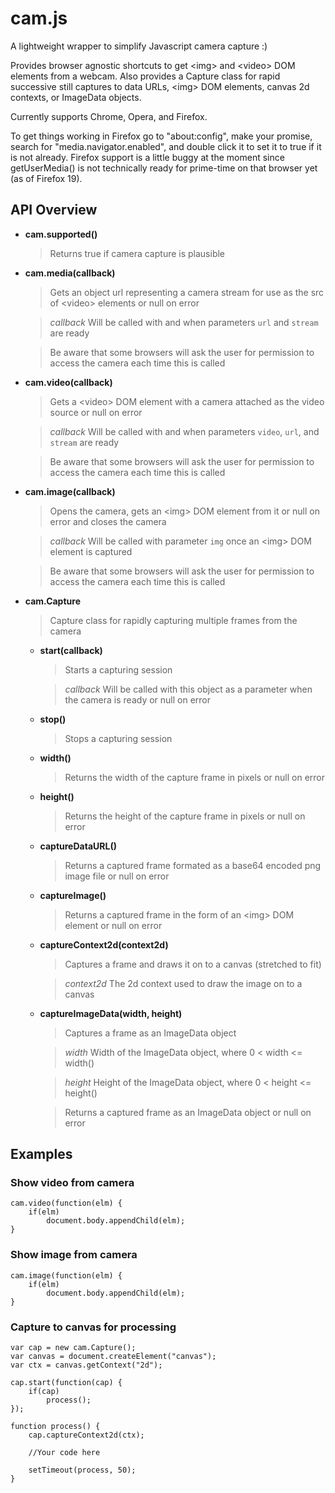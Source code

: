 # cam.js

A lightweight wrapper to simplify Javascript camera capture :)

Provides browser agnostic shortcuts to get &lt;img&gt; and &lt;video&gt; DOM elements from a webcam.
Also provides a Capture class for rapid successive still captures to data URLs, &lt;img&gt; DOM elements, canvas 2d contexts, or ImageData objects.

Currently supports Chrome, Opera, and Firefox.

To get things working in Firefox go to "about:config", make your promise, search for "media.navigator.enabled", and double click it to set it to true if it is not already.
Firefox support is a little buggy at the moment since getUserMedia() is not technically ready for prime-time on that browser yet (as of Firefox 19).


## API Overview

* __cam.supported()__

  > Returns true if camera capture is plausible
  
* __cam.media(callback)__

  > Gets an object url representing a camera stream for use as the src of &lt;video&gt; elements or null on error
  
  > *callback* Will be called with and when parameters `url` and `stream` are ready
  
  > Be aware that some browsers will ask the user for permission to access the camera each time this is called
  
* __cam.video(callback)__

  > Gets a &lt;video&gt; DOM element with a camera attached as the video source or null on error
  
  > *callback* Will be called with and when parameters `video`, `url`, and `stream` are ready
  
  > Be aware that some browsers will ask the user for permission to access the camera each time this is called

* __cam.image(callback)__

  > Opens the camera, gets an &lt;img&gt; DOM element from it or null on error and closes the camera
  
  > *callback* Will be called with parameter `img` once an &lt;img&gt; DOM element is captured
  
  > Be aware that some browsers will ask the user for permission to access the camera each time this is called

* __cam.Capture__

  > Capture class for rapidly capturing multiple frames from the camera
  
  * __start(callback)__
  
    > Starts a capturing session
    
    > *callback* Will be called with this object as a parameter when the camera is ready or null on error
    
  * __stop()__
  
    > Stops a capturing session
    
  * __width()__
  
    > Returns the width of the capture frame in pixels or null on error
    
  * __height()__
  
    > Returns the height of the capture frame in pixels or null on error
    
  * __captureDataURL()__
  
    > Returns a captured frame formated as a base64 encoded png image file or null on error
    
  * __captureImage()__

    > Returns a captured frame in the form of an &lt;img&gt; DOM element or null on error
    
  * __captureContext2d(context2d)__
  
    > Captures a frame and draws it on to a canvas (stretched to fit)
    
    > *context2d* The 2d context used to draw the image on to a canvas
    
  * __captureImageData(width, height)__

    > Captures a frame as an ImageData object
    
    > *width* Width of the ImageData object, where 0 < width <= width()
    
    > *height* Height of the ImageData object, where 0 < height <= height()
    
    > Returns a captured frame as an ImageData object or null on error


## Examples

### Show video from camera

    cam.video(function(elm) {
        if(elm)
            document.body.appendChild(elm);
    }

### Show image from camera

    cam.image(function(elm) {
        if(elm)
            document.body.appendChild(elm);
    }

### Capture to canvas for processing

    var cap = new cam.Capture();
    var canvas = document.createElement("canvas");
    var ctx = canvas.getContext("2d");
    
    cap.start(function(cap) {
        if(cap)
            process();
    });
    
    function process() {
        cap.captureContext2d(ctx);
        
        //Your code here
        
        setTimeout(process, 50);
    }
